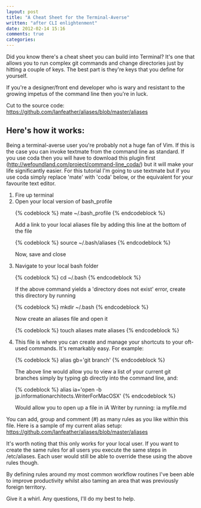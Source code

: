 ```yaml
---
layout: post
title: "A Cheat Sheet for the Terminal-Averse"
written: "after CLI enlightenment"
date: 2012-02-14 15:16
comments: true
categories: 
---
```


Did you know there's a cheat sheet you can build into Terminal? It's one that allows you to run complex git commands and change directories just by hitting a couple of keys. The best part is they're keys that you define for yourself.

If you're a designer/front end developer who is wary and resistant to the growing impetus of the command line then you're in luck.

Cut to the source code: <a class="h6" href="https://github.com/Ianfeather/aliases/blob/master/aliases">https://github.com/Ianfeather/aliases/blob/master/aliases</a>

<h2>Here's how it works:</h2>
Being a terminal-averse user you're probably not a huge fan of Vim. If this is the case you can invoke textmate from the command line as standard. If you use coda then you will have to download this plugin first (<a href="http://wefoundland.com/project/command-line_coda/">http://wefoundland.com/project/command-line_coda/</a>) but it will make your life significantly easier. For this tutorial I'm going to use textmate but if you use coda simply replace 'mate' with 'coda' below, or the equivalent for your favourite text editor.
<ol>
	<li>Fire up terminal</li>
	<li>Open your local version of bash_profile

{% codeblock %}
mate ~/.bash_profile
{% endcodeblock %}

Add a link to your local aliases file by adding this line at the bottom of the file

{% codeblock %}
source ~/.bash/aliases
{% endcodeblock %}

Now, save and close</li>
	<li>Navigate to your local bash folder

{% codeblock %}
cd ~/.bash
{% endcodeblock %}

If the above command yields a 'directory does not exist' error, create this directory by running

{% codeblock %}
mkdir ~/.bash
{% endcodeblock %}

Now create an aliases file and open it

{% codeblock %}
touch aliases
mate aliases
{% endcodeblock %}

</li>
	<li>This file is where you can create and manage your shortcuts to your oft-used commands. It's remarkably easy. For example:

{% codeblock %}
alias gb='git branch'
{% endcodeblock %}

The above line would allow you to view a list of your current git branches simply by typing gb directly into the command line, and:

{% codeblock %}
alias ia='open -b jp.informationarchitects.WriterForMacOSX'
{% endcodeblock %}

Would allow you to open up a file in iA Writer by running: ia myfile.md</li>
</ol>
You can add, group and comment (#) as many rules as you like within this file. Here is a sample of my current alias setup: <a href="https://github.com/Ianfeather/aliases/blob/master/aliases">https://github.com/Ianfeather/aliases/blob/master/aliases</a>

It's worth noting that this only works for your local user. If you want to create the same rules for all users you execute the same steps in /etc/aliases. Each user would still be able to override these using the above rules though.

By defining rules around my most common workflow routines I've been able to improve productivity whilst also taming an area that was previously foreign territory.

Give it a whirl. Any questions, I'll do my best to help.
